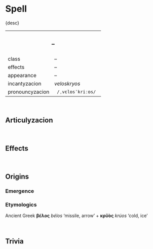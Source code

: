 # Spell

{desc}


<table>
  <tr>
    <th colspan="2"> <h3> – </h3> </th>
  </tr>
  <tr>
    <td> class </td>
    <td> – </td>
  </th>
  <tr>
    <td> effects </td>
    <td> – </td>
  </tr>
  <tr>
    <td> appearance </td>
    <td> – </td>
  </tr>
  <tr>
    <td> incantyzacion </td>
    <td> <em> veloskryos </em> </td>
  </tr>
  <tr>
    <td> pronouncyzacion </td>
    <td> <code> /ˌvɛlɒsˈkriːɒs/ </code> </td>
  </tr>
</table>


<br>


## Articulyzacion


<br>


## Effects


<br>


## Origins

### Emergence

### Etymologics
Ancient Greek **βέλος** *bélos* ‘missile, arrow’ + **κρῠ́ος** *krúos* ‘cold, ice’


<br>


## Trivia
